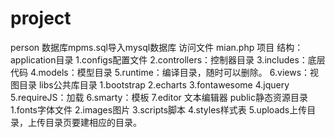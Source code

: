 # project
person
数据库mpms.sql导入mysql数据库
访问文件 mian.php
项目
	结构：
	application目录
	  1.configs配置文件
	  2.controllers：控制器目录
	  3.includes：底层代码
	  4.models：模型目录
	  5.runtime：编译目录，随时可以删除。
	  6.views：视图目录
	libs公共库目录
	   1.bootstrap
	   2.echarts
	   3.fontawesome
	   4.jquery
	   5.requireJS：加载
	   6.smarty：模板
	   7.editor 文本编辑器
	public静态资源目录
	  1.fonts字体文件
	  2.images图片
	  3.scripts脚本
	  4.styles样式表
	  5.uploads上传目录，上传目录页要建相应的目录。
    
    
